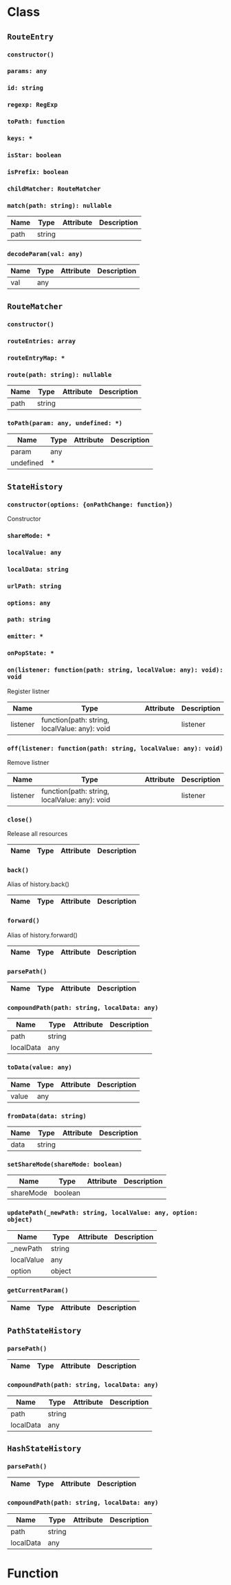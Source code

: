 # Class

## `RouteEntry`

### `constructor()`

### `params: any`

### `id: string`

### `regexp: RegExp`

### `toPath: function`

### `keys: *`

### `isStar: boolean`

### `isPrefix: boolean`

### `childMatcher: RouteMatcher`

### `match(path: string): nullable`

| Name | Type | Attribute | Description |
| --- | --- | --- | --- |
| path | string |  |

### `decodeParam(val: any)`

| Name | Type | Attribute | Description |
| --- | --- | --- | --- |
| val | any |  |

## `RouteMatcher`

### `constructor()`

### `routeEntries: array`

### `routeEntryMap: *`

### `route(path: string): nullable`

| Name | Type | Attribute | Description |
| --- | --- | --- | --- |
| path | string |  |

### `toPath(param: any, undefined: *)`

| Name | Type | Attribute | Description |
| --- | --- | --- | --- |
| param | any |  |
| undefined | * |  |

## `StateHistory`

### `constructor(options: {onPathChange: function})`

Constructor

### `shareMode: *`

### `localValue: any`

### `localData: string`

### `urlPath: string`

### `options: any`

### `path: string`

### `emitter: *`

### `onPopState: *`

### `on(listener: function(path: string, localValue: any): void): void`

Register listner

| Name | Type | Attribute | Description |
| --- | --- | --- | --- |
| listener | function(path: string, localValue: any): void |  | listener |

### `off(listener: function(path: string, localValue: any): void)`

Remove listner

| Name | Type | Attribute | Description |
| --- | --- | --- | --- |
| listener | function(path: string, localValue: any): void |  | listener |

### `close()`

Release all resources

| Name | Type | Attribute | Description |
| --- | --- | --- | --- |

### `back()`

Alias of history.back()

| Name | Type | Attribute | Description |
| --- | --- | --- | --- |

### `forward()`

Alias of history.forward()

| Name | Type | Attribute | Description |
| --- | --- | --- | --- |

### `parsePath()`

| Name | Type | Attribute | Description |
| --- | --- | --- | --- |

### `compoundPath(path: string, localData: any)`

| Name | Type | Attribute | Description |
| --- | --- | --- | --- |
| path | string |  |
| localData | any |  |

### `toData(value: any)`

| Name | Type | Attribute | Description |
| --- | --- | --- | --- |
| value | any |  |

### `fromData(data: string)`

| Name | Type | Attribute | Description |
| --- | --- | --- | --- |
| data | string |  |

### `setShareMode(shareMode: boolean)`

| Name | Type | Attribute | Description |
| --- | --- | --- | --- |
| shareMode | boolean |  |

### `updatePath(_newPath: string, localValue: any, option: object)`

| Name | Type | Attribute | Description |
| --- | --- | --- | --- |
| _newPath | string |  |
| localValue | any |  |
| option | object |  |

### `getCurrentParam()`

| Name | Type | Attribute | Description |
| --- | --- | --- | --- |

## `PathStateHistory`

### `parsePath()`

| Name | Type | Attribute | Description |
| --- | --- | --- | --- |

### `compoundPath(path: string, localData: any)`

| Name | Type | Attribute | Description |
| --- | --- | --- | --- |
| path | string |  |
| localData | any |  |

## `HashStateHistory`

### `parsePath()`

| Name | Type | Attribute | Description |
| --- | --- | --- | --- |

### `compoundPath(path: string, localData: any)`

| Name | Type | Attribute | Description |
| --- | --- | --- | --- |
| path | string |  |
| localData | any |  |

# Function